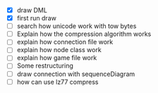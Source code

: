 - [x] draw DML
- [x] first run draw
- [ ] search how unicode work with tow bytes
- [ ] Explain how the compression algorithm works
- [ ] explain how connection file work
- [ ] explain how node class work
- [ ] explain how game file work
- [ ] Some restructuring
- [ ] draw connection with sequenceDiagram
- [ ] how can use lz77 compress